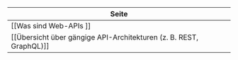 | Seite |
| ----------- |
| [[Was sind Web-APIs ]] |
| [[Übersicht über gängige API-Architekturen (z. B. REST, GraphQL)]] |

